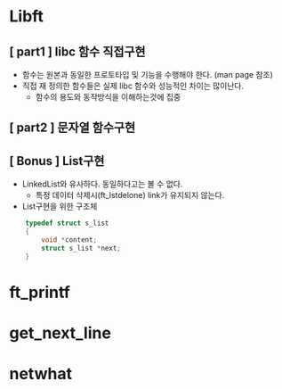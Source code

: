 # Libft

## [ part1 ] libc 함수 직접구현
- 함수는 원본과 동일한 프로토타입 및 기능을 수행해야 한다. (man page 참조)
- 직접 재 정의한 함수들은 실제 libc 함수와 성능적인 차이는 많이난다.
	- 함수의 용도와 동작방식을 이해하는것에 집중
## [ part2 ] 문자열 함수구현
## [ Bonus ] List구현
- LinkedList와 유사하다. 동일하다고는 볼 수 없다.
  - 특정 데이터 삭제시(ft_lstdelone) link가 유지되지 않는다.
- List구현을 위한 구조체
```c
    typedef struct s_list 
    {
        void *content;
        struct s_list *next;
    }
```

# ft_printf
# get_next_line
# netwhat

